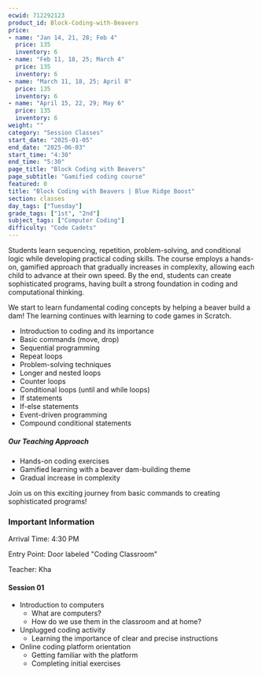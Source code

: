 ```yaml
---
ecwid: 712292123
product_id: Block-Coding-with-Beavers
price:
- name: "Jan 14, 21, 28; Feb 4"
  price: 135
  inventory: 6
- name: "Feb 11, 18, 25; March 4"
  price: 135
  inventory: 6
- name: "March 11, 18, 25; April 8"
  price: 135
  inventory: 6
- name: "April 15, 22, 29; May 6"
  price: 135
  inventory: 6
weight: ""
category: "Session Classes"
start_date: "2025-01-05"
end_date: "2025-06-03"
start_time: "4:30"
end_time: "5:30"
page_title: "Block Coding with Beavers"
page_subtitle: "Gamified coding course"
featured: 0
title: "Block Coding with Beavers | Blue Ridge Boost"
section: classes
day_tags: ["Tuesday"]
grade_tags: ["1st", "2nd"]
subject_tags: ["Computer Coding"]
difficulty: "Code Cadets"
---
```

<p>Students learn sequencing, repetition, problem-solving, and conditional logic while developing practical coding skills. The course employs a hands-on, gamified approach that gradually increases in complexity, allowing each child to advance at their own speed. By the end, students can create sophisticated programs, having built a strong foundation in coding and computational thinking.</p><p>We start to learn fundamental coding concepts by helping a beaver build a dam! The learning continues with learning to code games in Scratch.</p><ul><li>Introduction to coding and its importance</li><li>Basic commands (move, drop)</li><li>Sequential programming</li><li>Repeat loops</li><li>Problem-solving techniques</li><li>Longer and nested loops</li><li>Counter loops</li><li>Conditional loops (until and while loops)</li><li>If statements</li><li>If-else statements</li><li>Event-driven programming</li><li>Compound conditional statements</li></ul><h5>Our Teaching Approach</h5><ul><li>Hands-on coding exercises</li><li>Gamified learning with a beaver dam-building theme</li><li>Gradual increase in complexity</li></ul><p>Join us on this exciting journey from basic commands to creating sophisticated programs!</p><h3>Important Information</h3><p>Arrival Time: 4:30 PM</p><p>Entry Point: Door labeled "Coding Classroom"</p><p>Teacher: Kha</p><h4>Session 01</h4><ul><li>Introduction to computers<ul><li>What are computers?</li><li>How do we use them in the classroom and at home?</li></ul></li><li>Unplugged coding activity<ul><li>Learning the importance of clear and precise instructions</li></ul></li><li>Online coding platform orientation<ul><li>Getting familiar with the platform</li><li>Completing initial exercises</li></ul></li></ul>
